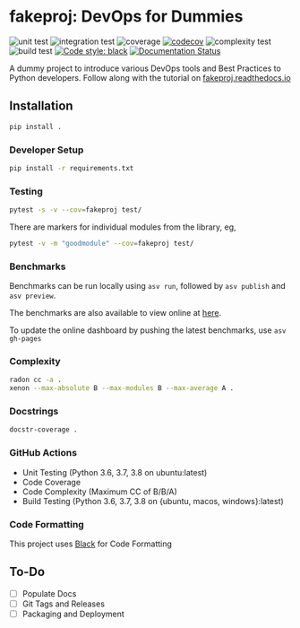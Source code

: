 # fakeproj: DevOps for Dummies

![unit test](https://github.com/lazyoracle/fakeproj/workflows/Unit%20Testing/badge.svg)
![integration test](https://github.com/lazyoracle/fakeproj/workflows/Integration%20Testing/badge.svg)
![coverage](https://github.com/lazyoracle/fakeproj/workflows/Code%20Coverage/badge.svg)
[![codecov](https://codecov.io/gh/lazyoracle/fakeproj/branch/master/graph/badge.svg)](https://codecov.io/gh/lazyoracle/fakeproj)
![complexity test](https://github.com/lazyoracle/fakeproj/workflows/Code%20Complexity/badge.svg)
![build test](https://github.com/lazyoracle/fakeproj/workflows/Python%20package%20Build/badge.svg)
<a href="https://github.com/psf/black"><img alt="Code style: black" src="https://img.shields.io/badge/code%20style-black-000000.svg"></a>
[![Documentation Status](https://readthedocs.org/projects/fakeproj/badge/?version=latest)](https://fakeproj.readthedocs.io/en/latest/?badge=latest)

A dummy project to introduce various DevOps tools and Best Practices to Python developers. Follow along with the tutorial on [fakeproj.readthedocs.io](https://fakeproj.readthedocs.io)

## Installation

```bash
pip install .
```

### Developer Setup

```bash
pip install -r requirements.txt
```

### Testing

```bash
pytest -s -v --cov=fakeproj test/
```

There are markers for individual modules from the library, eg, 

```bash
pytest -v -m "goodmodule" --cov=fakeproj test/
```

### Benchmarks

Benchmarks can be run locally using `asv run`, followed by `asv publish` and `asv preview`.

The benchmarks are also available to view online at [here](https://lazyoracle.github.io/fakeproj/).

To update the online dashboard by pushing the latest benchmarks, use `asv gh-pages`

### Complexity

```bash
radon cc -a .
xenon --max-absolute B --max-modules B --max-average A .
```

### Docstrings

```bash
docstr-coverage .
```

### GitHub Actions

* Unit Testing (Python 3.6, 3.7, 3.8 on ubuntu:latest)
* Code Coverage
* Code Complexity (Maximum CC of B/B/A)
* Build Testing (Python 3.6, 3.7, 3.8 on {ubuntu, macos, windows}:latest)

### Code Formatting

This project uses [Black](https://black.readthedocs.io/en/stable/) for Code Formatting

## To-Do

- [ ] Populate Docs
- [ ] Git Tags and Releases
- [ ] Packaging and Deployment
